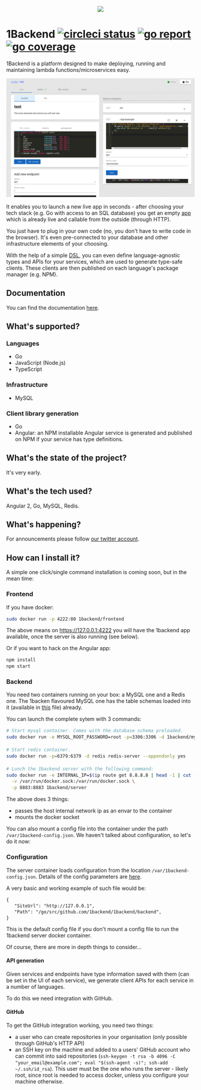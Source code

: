 <p align="center">
  <img width="200px" src="https://cdn.rawgit.com/1backend/1backend/master/src/assets/logos/trex.svg" />
<p>

# 1Backend [![circleci status](https://circleci.com/gh/1backend/1backend.svg?style=shield)](https://circleci.com/gh/1backend/1backend) [![go report](https://goreportcard.com/badge/github.com/1backend/1backend)](https://goreportcard.com/report/github.com/1backend/1backend) [![go coverage](https://codecov.io/gh/1backend/1backend/branch/master/graph/badge.svg)](https://codecov.io/gh/1backend/1backend/branch/master)

1Backend is a platform designed to make deploying, running and maintaining lambda functions/microservices easy.

![1backend service screenshot](https://raw.githubusercontent.com/1backend/1backend/master/1b.png)

It enables you to launch a new live app in seconds - after choosing your tech stack (e.g. Go with access to an SQL database) you get an empty [app](docs/services.md) which is already live and callable from the outside (through HTTP).

You just have to plug in your own code (no, you don't have to write code in the browser). It's even pre-connected to your database and other infrastructure elements of your choosing.

With the help of a simple [DSL](docs/types.md), you can even define language-agnostic types and APIs for your services, which are used to generate type-safe clients. These clients are then published on each language's package manager (e.g. NPM).

## Documentation

You can find the documentation [here](docs).

## What's supported?

### Languages

* Go
* JavaScript (Node.js)
* TypeScript

### Infrastructure

* MySQL

### Client library generation

* Go
* Angular: an NPM installable Angular service is generated and published on NPM
  if your service has type definitions.

## What's the state of the project?

It's very early.

## What's the tech used?

Angular 2, Go, MySQL, Redis.

## What's happening?

For announcements please follow [our twitter account](https://twitter.com/1backend).

## How can I install it?

A simple one click/single command installation is coming soon, but in the mean time:

### Frontend

If you have docker:

```sh
sudo docker run -p 4222:80 1backend/frontend
```

The above means on https://127.0.0.1:4222 you will have the 1backend app available, once the server is also running (see below).

Or if you want to hack on the Angular app:

```sh
npm install
npm start
```

### Backend

You need two containers running on your box: a MySQL one and a Redis one. The 1backen flavoured MySQL one has the table schemas loaded into it (available in [this](backend/schema.sql) file) already.

You can launch the complete sytem with 3 commands:

```sh
# Start mysql container. Comes with the database schema preloaded.
sudo docker run -e MYSQL_ROOT_PASSWORD=root -p=3306:3306 -d 1backend/mysql

# Start redis container.
sudo docker run -p=6379:6379 -d redis redis-server --appendonly yes

# Lunch the 1backend server with the following command:
sudo docker run -e INTERNAL_IP=$(ip route get 8.8.8.8 | head -1 | cut -d' ' -f8) \
  -v /var/run/docker.sock:/var/run/docker.sock \
  -p 8883:8883 1backend/server
```

The above does 3 things:

* passes the host internal network ip as an envar to the container
* mounts the docker socket

You can also mount a config file into the container under the path `/var/1backend-config.json`.
We haven't talked about configuration, so let's do it now:

### Configuration

The server container loads configuration from the location `/var/1backend-config.json`.
Details of the config parameters are
[here](https://github.com/1backend/1backend/blob/master/backend/config/config.go).

A very basic and working example of such file would be:

```
{
   "SiteUrl": "http://127.0.0.1",
   "Path": "/go/src/github.com/1backend/1backend/backend",
}
```

This is the default config file if you don't mount a config file to run the 1backend server docker container.

Of course, there are more in depth things to consider...

#### API generation

Given services and endpoints have type information saved with them (can be set
in the UI of each service), we generate client APIs for each service in a number
of languages.

To do this we need integration with GitHub.

#### GitHub

To get the GitHub integration working, you need two things:

* a user who can create repositories in your organisation (only possible through
  GitHub's HTTP API)
* an SSH key on the machine and added to a users' GitHub account who can commit
  into said repositories (`ssh-keygen -t rsa -b 4096 -C "your_email@example.com"; eval "$(ssh-agent -s)"; ssh-add ~/.ssh/id_rsa`).
  This user must be the one who runs the server - likely root, since root is
  needed to access docker, unless you configure your machine otherwise.
